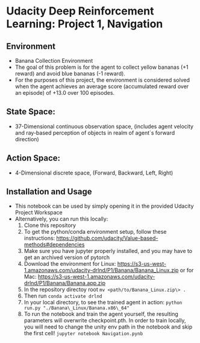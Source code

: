 # Udacity Deep Reinforcement Learning: Project 1, Navigation 

## Environment 
* Banana Collection Environment 
* The goal of this problem is for the agent to collect yellow bananas (+1 reward) and avoid blue bananas (-1 reward). 
* For the purposes of this project, the environment is considered solved when the agent achieves an average score (accumulated reward over an episode) of +13.0 over 100 episodes. 

## State Space: 
* 37-Dimensional continuous observation space, (includes agent velocity and ray-based perception of objects in realm of agent`s forward direction)

## Action Space: 
* 4-Dimensional discrete space, (Forward, Backward, Left, Right) 

## Installation and Usage 
* This notebook can be used by simply opening it in the provided Udacity Project Workspace 
* Alternatively, you can run this locally: 
    1. Clone this repository
    2. To get the python/conda environment setup, follow these instructions: https://github.com/udacity/Value-based-methods#dependencies
    3. Make sure you have jupyter properly installed, and you may have to get an archived version of pytorch 
    4. Download the environment for Linux: https://s3-us-west-1.amazonaws.com/udacity-drlnd/P1/Banana/Banana_Linux.zip or for Mac: https://s3-us-west-1.amazonaws.com/udacity-drlnd/P1/Banana/Banana.app.zip
    5. In the repository directoy root `mv <path/to/Banana_Linux.zip\> .`
    6. Then run `conda activate drlnd` 
    7. In your local directory, to see the trained agent in action: `python run.py "./Banana\_Linux/Banana.x86\_64"` 
    9. To run the notebook and train the agent yourself, the resulting parameters will overwrite checkpoint.pth. In order to train locally, you will need to change the unity env path in the notebook and skip the first cell! `jupyter notebook Navigation.pynb`
